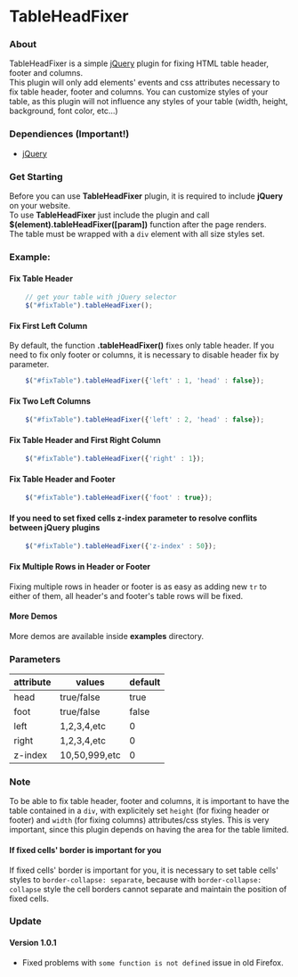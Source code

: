 # TableHeadFixer
### About
TableHeadFixer is a simple [jQuery](http:/jquery.com/ "jQuery") plugin for fixing HTML table header, footer and columns.<br/>
This plugin will only add elements' events and css attributes necessary to fix table header, footer and columns. You can customize styles of your table, as this plugin will not influence any styles of your table (width, height, background, font color, etc...)

### Dependiences (Important!)
- [jQuery](http:/jquery.com/ "jQuery")

### Get Starting
Before you can use <b>TableHeadFixer</b> plugin, it is required to include <b>jQuery</b> on your website.<br/>
To use <b>TableHeadFixer</b> just include the plugin and call <b>$(element).tableHeadFixer([param])</b> function after the page renders.<br/>
The table must be wrapped with a <code>div</code> element with all size styles set.

### Example:
#### Fix Table Header
```javascript
    // get your table with jQuery selector
    $("#fixTable").tableHeadFixer();
```

#### Fix First Left Column
By default, the function <b>.tableHeadFixer()</b> fixes only table header. If you need to fix only footer or columns, it is necessary to disable header fix by parameter.
```javascript
	$("#fixTable").tableHeadFixer({'left' : 1, 'head' : false});
```

#### Fix Two Left Columns
```javascript
	$("#fixTable").tableHeadFixer({'left' : 2, 'head' : false});
```

#### Fix Table Header and First Right Column
```javascript
	$("#fixTable").tableHeadFixer({'right' : 1});
```

#### Fix Table Header and Footer
```javascript
	$("#fixTable").tableHeadFixer({'foot' : true});
```

#### If you need to set fixed cells z-index parameter to resolve conflits between jQuery plugins
```javascript
	$("#fixTable").tableHeadFixer({'z-index' : 50});
```

#### Fix Multiple Rows in Header or Footer
Fixing multiple rows in header or footer is as easy as adding new <code>tr</code> to either of them, all header's and footer's table rows will be fixed.

#### More Demos
More demos are available inside <b>examples</b> directory.

### Parameters
| attribute	| values		|default	|
|-----------|---------------|-----------|
| head    	| true/false 	| true		|
| foot		| true/false 	| false		|
| left		| 1,2,3,4,etc 	| 0			|
| right		| 1,2,3,4,etc 	| 0			|
| z-index   | 10,50,999,etc | 0			|

### Note
To be able to fix table header, footer and columns, it is important to have the table contained in a <code>div</code>, with explicitely set `height` (for fixing header or footer) and `width` (for fixing columns) attributes/css styles. This is very important, since this plugin depends on having the area for the table limited.

#### If fixed cells' border is important for you
If fixed cells' border is important for you, it is necessary to set table cells' styles to `border-collapse: separate`, because with `border-collapse: collapse` style the cell borders cannot separate and maintain the position of fixed cells.


### Update

#### Version 1.0.1
* Fixed problems with `some function is not defined` issue in old Firefox.  